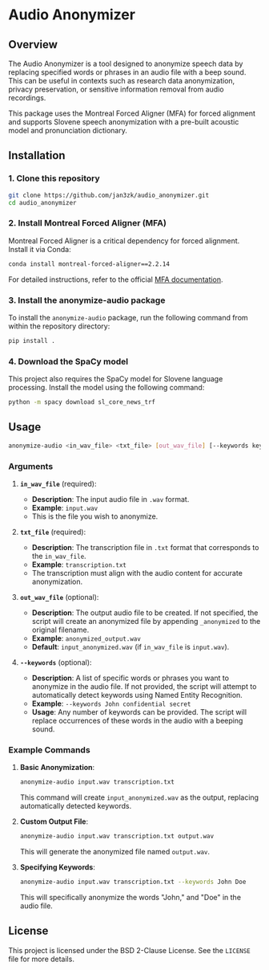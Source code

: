 # Audio Anonymizer

## Overview

The Audio Anonymizer is a tool designed to anonymize speech data by replacing specified words or phrases in an audio file with a beep sound. This can be useful in contexts such as research data anonymization, privacy preservation, or sensitive information removal from audio recordings.

This package uses the Montreal Forced Aligner (MFA) for forced alignment and supports Slovene speech anonymization with a pre-built acoustic model and pronunciation dictionary.

## Installation

### 1. Clone this repository

```bash
git clone https://github.com/jan3zk/audio_anonymizer.git
cd audio_anonymizer
```

### 2. Install Montreal Forced Aligner (MFA)

Montreal Forced Aligner is a critical dependency for forced alignment. Install it via Conda:

```bash
conda install montreal-forced-aligner==2.2.14
```

For detailed instructions, refer to the official [MFA documentation](https://montreal-forced-aligner.readthedocs.io/en/latest/).

### 3. Install the anonymize-audio package

To install the `anonymize-audio` package, run the following command from within the repository directory:

```bash
pip install .
```

### 4. Download the SpaCy model

This project also requires the SpaCy model for Slovene language processing. Install the model using the following command:

```bash
python -m spacy download sl_core_news_trf
```

## Usage

```bash
anonymize-audio <in_wav_file> <txt_file> [out_wav_file] [--keywords keyword1 keyword2 ...]
```

### Arguments

1. **`in_wav_file`** (required):

   - **Description**: The input audio file in `.wav` format.
   - **Example**: `input.wav`
   - This is the file you wish to anonymize.
2. **`txt_file`** (required):

   - **Description**: The transcription file in `.txt` format that corresponds to the `in_wav_file`.
   - **Example**: `transcription.txt`
   - The transcription must align with the audio content for accurate anonymization.
3. **`out_wav_file`** (optional):

   - **Description**: The output audio file to be created. If not specified, the script will create an anonymized file by appending `_anonymized` to the original filename.
   - **Example**: `anonymized_output.wav`
   - **Default**: `input_anonymized.wav` (if `in_wav_file` is `input.wav`).
4. **`--keywords`** (optional):

   - **Description**: A list of specific words or phrases you want to anonymize in the audio file. If not provided, the script will attempt to automatically detect keywords using Named Entity Recognition.
   - **Example**: `--keywords John confidential secret`
   - **Usage**: Any number of keywords can be provided. The script will replace occurrences of these words in the audio with a beeping sound.

### Example Commands

1. **Basic Anonymization**:

   ```bash
   anonymize-audio input.wav transcription.txt
   ```

   This command will create `input_anonymized.wav` as the output, replacing automatically detected keywords.
2. **Custom Output File**:

   ```bash
   anonymize-audio input.wav transcription.txt output.wav
   ```

   This will generate the anonymized file named `output.wav`.
3. **Specifying Keywords**:

   ```bash
   anonymize-audio input.wav transcription.txt --keywords John Doe
   ```

   This will specifically anonymize the words "John," and "Doe" in the audio file.

## License

This project is licensed under the BSD 2-Clause License. See the `LICENSE` file for more details.
